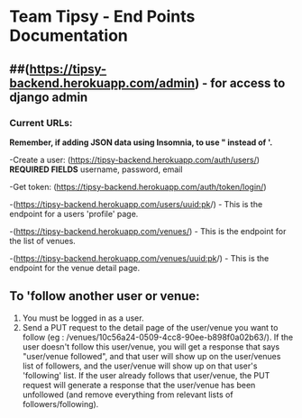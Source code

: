 # Team Tipsy - End Points Documentation
##(https://tipsy-backend.herokuapp.com/admin) - for access to django admin
---
### Current URLs:

**Remember, if adding JSON data using Insomnia, to use " instead of '.**


-Create a user: (https://tipsy-backend.herokuapp.com/auth/users/)
    **REQUIRED FIELDS**
    username, password, email 

-Get token: (https://tipsy-backend.herokuapp.com/auth/token/login/)

-(https://tipsy-backend.herokuapp.com/users/<uuid:pk>/) - This is the endpoint for a users 'profile' page. 

-(https://tipsy-backend.herokuapp.com/venues/) - This is the endpoint for the list of venues. 

-(https://tipsy-backend.herokuapp.com/venues/<uuid:pk>/) - This is the endpoint for the venue detail page. 

## To 'follow another user or venue:
1. You must be logged in as a user.
2. Send a PUT request to the detail page of the user/venue you want to follow (eg : /venues/10c56a24-0509-4cc8-90ee-b898f0a02b63/). If the user doesn't follow this user/venue, you will get a response that says "user/venue followed", and that user will show up on the user/venues list of followers, and the user/venue will show up on that user's 'following' list. If the user already follows that user/venue, the PUT request will generate a response that the user/venue has been unfollowed (and remove everything from relevant lists of followers/following).
